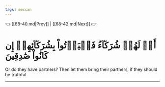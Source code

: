 ```yaml
---
tags: meccan
---
```


👈 [[68-40.md|Prev]] | [[68-42.md|Next]] 👉

# أَمۡ لَهُمۡ شُرَكَآءُ فَلۡيَأۡتُواْ بِشُرَكَآئِهِمۡ إِن كَانُواْ صَٰدِقِينَ

Or do they have partners? Then let them bring their partners, if they should be truthful

---

